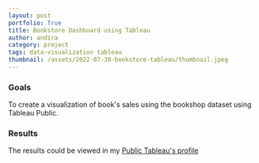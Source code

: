 ```yaml
---
layout: post
portfolio: True
title: Bookstore Dashboard using Tableau
author: andira
category: project
tags: data-visualization tableau
thumbnail: /assets/2022-07-30-bookstore-tableau/thumbnail.jpeg
---
```


<h3 class='sub-heading'> Goals </h3>
To create a visualization of book's sales using the bookshop dataset using Tableau Public.

<h3 class='sub-heading'> Results </h3>

The results could be viewed in my <a href='https://public.tableau.com/views/Bookstore_16589374119830/Overview?:language=en-US&:display_count=n&:origin=viz_share_link'>Public Tableau's profile</a>